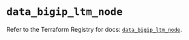 # `data_bigip_ltm_node`

Refer to the Terraform Registry for docs: [`data_bigip_ltm_node`](https://registry.terraform.io/providers/f5networks/bigip/1.24.1/docs/data-sources/ltm_node).
